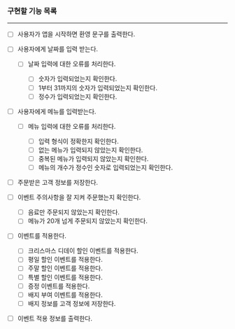 ### 구현할 기능 목록

---

- [ ] 사용자가 앱을 시작하면 환영 문구를 출력한다.

- [ ] 사용자에게 날짜를 입력 받는다.

  - [ ] 날짜 입력에 대한 오류를 처리한다.

    - [ ] 숫자가 입력되었는지 확인한다.
    - [ ] 1부터 31까지의 숫자가 입력되었는지 확인한다.
    - [ ] 정수가 입력되었는지 확인한다.

- [ ] 사용자에게 메뉴를 입력받는다.

  - [ ] 메뉴 입력에 대한 오류를 처리한다.

    - [ ] 입력 형식이 정확한지 확인한다.
    - [ ] 없는 메뉴가 입력되지 않았는지 확인한다.
    - [ ] 중복된 메뉴가 입력되지 않았는지 확인한다.
    - [ ] 메뉴의 개수가 정수인 숫자로 입력되었는지 확인한다.

- [ ] 주문받은 고객 정보를 저장한다.

- [ ] 이벤트 주의사항을 잘 지켜 주문했는지 확인한다.

  - [ ] 음료만 주문되지 않았는지 확인한다.
  - [ ] 메뉴가 20개 넘게 주문되지 않았는지 확인한다.

- [ ] 이벤트를 적용한다.

  - [ ] 크리스마스 디데이 할인 이벤트를 적용한다.
  - [ ] 평일 할인 이벤트를 적용한다.
  - [ ] 주말 할인 이벤트를 적용한다.
  - [ ] 특별 할인 이벤트를 적용한다.
  - [ ] 증정 이벤트를 적용한다.
  - [ ] 배지 부여 이벤트를 적용한다.
  - [ ] 배지 정보를 고객 정보에 저장한다.

- [ ] 이벤트 적용 정보를 출력한다.
